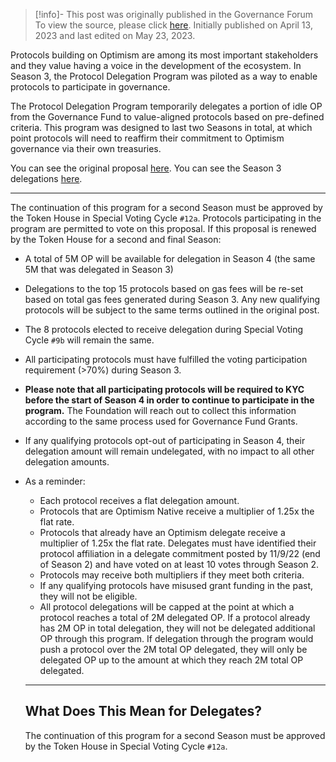 > [!info]- This post was originally published in the Governance Forum
> To view the source, please click [here](https://gov.optimism.io/t/protocol-delegation-program-renewal/5883). Initially published on April 13, 2023 and last edited on May 23, 2023.

<span class="notvisible"></span>
Protocols building on Optimism are among its most important stakeholders and they value having a voice in the development of the ecosystem. In Season 3, the Protocol Delegation Program was piloted as a way to enable protocols to participate in governance.

The Protocol Delegation Program temporarily delegates a portion of idle OP from the Governance Fund to value-aligned protocols based on pre-defined criteria. This program was designed to last two Seasons in total, at which point protocols will need to reaffirm their commitment to Optimism governance via their own treasuries.

You can see the original proposal [here](https://gov.optimism.io/t/special-voting-cycle-9a-protocol-delegation-program/4200). You can see the Season 3 delegations [here](https://docs.google.com/spreadsheets/d/1QVy2dSY-QK8-ILz8V8SX7iaV_xChrAkrY3nBTib5fAE/edit?usp=sharing).

---

The continuation of this program for a second Season must be approved by the Token House in Special Voting Cycle ``#12a``. Protocols participating in the program are permitted to vote on this proposal. If this proposal is renewed by the Token House for a second and final Season:

- A total of 5M OP will be available for delegation in Season 4 (the same 5M that was delegated in Season 3)
    
- Delegations to the top 15 protocols based on gas fees will be re-set based on total gas fees generated during Season 3. Any new qualifying protocols will be subject to the same terms outlined in the original post.
    
- The 8 protocols elected to receive delegation during Special Voting Cycle ``#9b`` will remain the same.
    
- All participating protocols must have fulfilled the voting participation requirement (>70%) during Season 3.
    
- **Please note that all participating protocols will be required to KYC before the start of Season 4 in order to continue to participate in the program.** The Foundation will reach out to collect this information according to the same process used for Governance Fund Grants.
    
- If any qualifying protocols opt-out of participating in Season 4, their delegation amount will remain undelegated, with no impact to all other delegation amounts.
    
- As a reminder:
    
    - Each protocol receives a flat delegation amount.
    - Protocols that are Optimism Native receive a multiplier of 1.25x the flat rate.
    - Protocols that already have an Optimism delegate receive a multiplier of 1.25x the flat rate. Delegates must have identified their protocol affiliation in a delegate commitment posted by 11/9/22 (end of Season 2) and have voted on at least 10 votes through Season 2.
    - Protocols may receive both multipliers if they meet both criteria.
    - If any qualifying protocols have misused grant funding in the past, they will not be eligible.
    - All protocol delegations will be capped at the point at which a protocol reaches a total of 2M delegated OP. If a protocol already has 2M OP in total delegation, they will not be delegated additional OP through this program. If delegation through the program would push a protocol over the 2M total OP delegated, they will only be delegated OP up to the amount at which they reach 2M total OP delegated.
    
    ---
    
    ## What Does This Mean for Delegates?
    
    The continuation of this program for a second Season must be approved by the Token House in Special Voting Cycle ``#12a``.